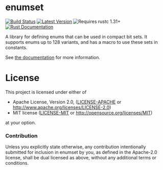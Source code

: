 # enumset

[![Build Status](https://api.travis-ci.com/Lymia/enumset.svg?branch=master)](https://travis-ci.com/Lymia/enumset)
[![Latest Version](https://img.shields.io/crates/v/enumset.svg)](https://crates.io/crates/enumset)
![Requires rustc 1.31+](https://img.shields.io/badge/rustc-1.31+-red.svg)
[![Rust Documentation](https://img.shields.io/badge/api-rustdoc-blue.svg)](https://docs.rs/enumset)

A library for defining enums that can be used in compact bit sets.
It supports enums up to 128 variants, and has a macro to use these sets in constants.

See [the documentation](https://docs.rs/enumset) for more information.

# License

This project is licensed under either of

 * Apache License, Version 2.0, ([LICENSE-APACHE](LICENSE-APACHE) or
   http://www.apache.org/licenses/LICENSE-2.0)
 * MIT license ([LICENSE-MIT](LICENSE-MIT) or
   http://opensource.org/licenses/MIT)

at your option.

### Contribution

Unless you explicitly state otherwise, any contribution intentionally submitted
for inclusion in enumset by you, as defined in the Apache-2.0 license, shall be
dual licensed as above, without any additional terms or conditions.
